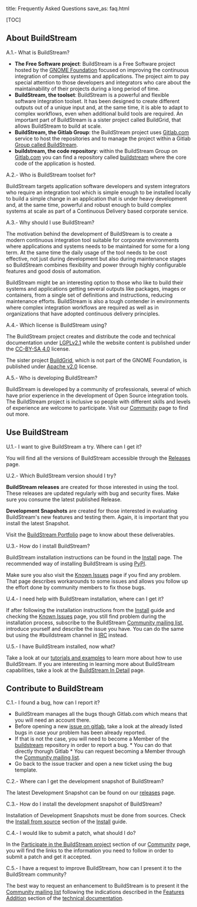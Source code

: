 title: Frequently Asked Questions
save_as: faq.html

[TOC]

## About BuildStream

A.1.- What is BuildStream?

* **The Free Software project**: BuildStream is a Free Software project hosted by the [GNOME Foundation] focused on improving the continuous integration of complex systems and applications. The project aim to pay special attention to those developers and integrators who care about the maintainability of their projects during a long period of time.
* **BuildStream, the toolset**: BuildStream is a powerful and flexible software integration toolset. It has been designed to create different outputs out of a unique input and, at the same time, it is able to adapt to complex workflows, even when additional build tools are required. An important part of BuildStream is a sister project called BuildGrid, that allows BuildStream to build at scale.
* **BuildStream, the Gitlab Group**: the BuildStream project uses [Gitlab.com] service to host the repositories and to manage the project within a Gitlab [Group called BuildStream].
* **buildstream, the code repository**: within the BuildStream Group on [Gitlab.com] you can find a repository called [buildstream] where the core code of the application is hosted.

A.2.- Who is BuildStream toolset for?

BuildStream targets application software developers and system integrators who require an integration tool which is simple enough to be installed locally to build a simple change in an application that is under heavy development and, at the same time, powerful and robust enough to build complex systems at scale as part of a Continuous Delivery based corporate service.

A.3.- Why should I use BuildStream?

The motivation behind the development of BuildStream is to create a modern continuous integration tool suitable for corporate environments where applications and systems needs to be maintained for some for a long term. At the same time the daily usage of the tool needs to be cost effective, not just during development but also during maintenance stages so BuildStream combines flexibility and power through highly configurable features and good dosis of automation. 

BuildStream might be an interesting option to those who like to build their systems and applications getting several outputs like packages, images or containers, from a single set of definitions and instructions, reducing maintenance efforts. BuildStream is also a tough contender in environments where complex integration workflows are required as well as in organizations that have adopted continuous delivery principles.

A.4.- Which license is BuildStream using?

The BuildStream project creates and distribute the code and technical documentation under [LGPLv2.1] while the website content is published under the [CC-BY-SA 4.0] license.

The sister project [BuildGrid], which is not part of the GNOME Foundation, is published under [Apache v2.0] license.

A.5.- Who is developing BuildStream?

BuildStream is developed by a community of professionals, several of which have prior experience in the development of Open Source integration tools. The BuildStream project is inclusive so people with different skills and levels of experience are welcome to participate. Visit our [Community] page to find out more. 

## Use BuildStream

U.1.- I want to give BuildStream a try. Where can I get it?

You will find all the versions of BuildStream accessible through the [Releases] page.

U.2.- Which BuildStream version should I try?

**BuildStream releases** are created for those interested in using the tool. These releases are updated regularly with bug and security fixes. Make sure you consume the latest published Release.

**Development Snapshots** are created for those interested in evaluating BuildStream's new features and testing them. Again, it is important that you install the latest Snapshot.

Visit the [BuildStream Portfolio] page to know about these deliverables.

U.3.- How do I install BuildStream?

BuildStream installation instructions can be found in the [Install] page. The recommended way of installing BuildStream is using [PyPI].

Make sure you also visit the [Known Issues] page if you find any problem. That page describes workarounds to some issues and allows you follow up the effort done by community members to fix those bugs.

U.4.- I need help with BuildStream installation, where can I get it?

If after following the installation instructions from the [Install] guide and checking the [Known Issues] page, you still find problem during the installation process, subscribe to the BuildStream [Community mailing list], introduce yourself and describe the issue you have. You can do the same but using the #buildstream channel in [IRC] instead.

U.5.- I have BuildStream installed, now what?

Take a look at our [tutorials and examples] to learn more about how to use BuildStream. If you are interesting in learning more about BuildStream capabilities, take a look at the [BuildStream In Detail] page. 

## Contribute to BuildStream

C.1.- I found a bug, how can I report it?

* BuildStream manages all the bugs though Gitlab.com which means that you will need an account there.
* Before opening a new [issue on gitlab], take a look at the already listed bugs in case your problem has been already reported.
* If that is not the case, you will need to become a Member of the [buildstream] repository in order to report a bug.
      * You can do that directly thorugh Gitlab
      * You can request becoming a Member through the [Community mailing list].
* Go back to the issue tracker and open a new ticket using the bug template. 

C.2.- Where can I get the development snapshot of BuildStream?

The latest Development Snapshot can be found on our [releases] page.

C.3.- How do I install the development snapshot of BuildStream?

Installation of Development Snapshots must be done from sources. Check the [Install from source] section of the [Install] guide.

C.4.- I would like to submit a patch, what should I do?

In the [Participate in the BuildStream project] section of our [Community] page, you will find the links to the information you need to follow in order to submit a patch and get it accepted.

C.5.- I have a request to improve BuildStream, how can I present it to the BuildStream community?

The best way to request an enhancement to BuildStream is to present it the [Community mailing list] following the indications described in the [Features Addition] section of the [technical documentation].

[GNOME Foundation]: https://www.gnome.org/foundation/
[Gitlab.com]: https://gitlab.com
[Group called BuildStream]: https://gitlab.com/BuildStream
[buildstream]: https://gitlab.com/BuildStream/buildstream
[LGPLv2.1]: https://gitlab.com/BuildStream/buildstream/blob/master/COPYING
[CC-BY-SA 4.0]: https://creativecommons.org/licenses/by-sa/4.0/
[BuildGrid]: https://gitlab.com/BuildGrid/buildgrid
[Apache v2.0]: https://gitlab.com/BuildGrid/buildgrid/blob/master/LICENSE
[Community]: community.html 
[Releases]: releases.html
[BuildStream Portfolio]: portfolio.html
[Install]: install.html
[PyPI]: source_install.html#install_pypi
[Known Issues]: known-issues.html
[Community mailing list]: https://mail.gnome.org/mailman/listinfo/buildstream-list
[IRC]: irc://irc.gnome.org/#buildstream
[BuildStream In Detail]: detail.html
[tutorials and examples]: https://buildstream.gitlab.io/buildstream/main_using.html
[issue on gitlab]: https://gitlab.com/BuildStream/buildstream/issues/new
[Install from source]: installation.html#install_from_source
[Participate in the BuildStream project]: https://buildstream.build/community.html#participate-in-the-buildstream-project
[Features Addition]: https://buildstream.gitlab.io/buildstream/HACKING.html#feature-additions
[technical documentation]: https://buildstream.gitlab.io/buildstream/index.html
